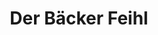 ---
title: "Der Bäcker Feihl"
url: /nuernberg/der-baecker-feihl-burgschmietstrasse/
shop: Bäckerei
---